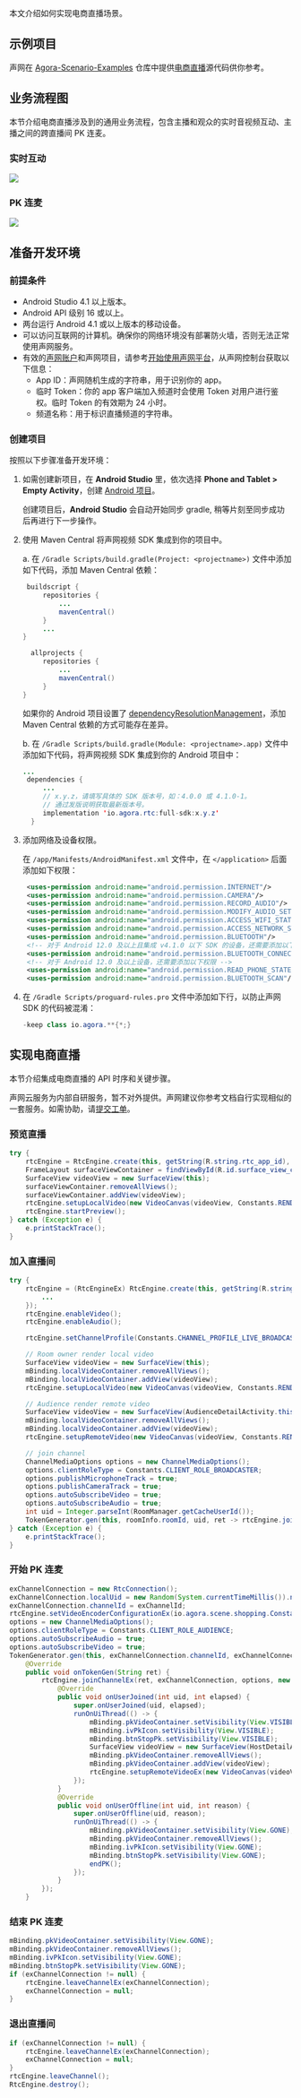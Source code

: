 本文介绍如何实现电商直播场景。

## 示例项目

声网在 [Agora-Scenario-Examples](https://github.com/AgoraIO-Usecase/Agora-Scenario-Examples/tree/main) 仓库中提供[电商直播](https://github.com/AgoraIO-Usecase/Agora-Scenario-Examples/tree/main/Android/modules/Shopping)源代码供你参考。

## 业务流程图

本节介绍电商直播涉及到的通用业务流程，包含主播和观众的实时音视频互动、主播之间的跨直播间 PK 连麦。

### 实时互动

![](https://web-cdn.agora.io/docs-files/1684397470563)

### PK 连麦

![](https://web-cdn.agora.io/docs-files/1684397483079)


## 准备开发环境

### 前提条件

- Android Studio 4.1 以上版本。
- Android API 级别 16 或以上。
- 两台运行 Android 4.1 或以上版本的移动设备。
- 可以访问互联网的计算机。确保你的网络环境没有部署防火墙，否则无法正常使用声网服务。
- 有效的[声网账户](https://console.agora.io/)和声网项目，请参考[开始使用声网平台](https://docs.agora.io/cn/Agora%20Platform/get_appid_token?platform=All%20Platforms)，从声网控制台获取以下信息：
  - App ID：声网随机生成的字符串，用于识别你的 app。
  - 临时 Token：你的 app 客户端加入频道时会使用 Token 对用户进行鉴权。临时 Token 的有效期为 24 小时。
  - 频道名称：用于标识直播频道的字符串。

### 创建项目

按照以下步骤准备开发环境：

1. 如需创建新项目，在 **Android Studio** 里，依次选择 **Phone and Tablet > Empty Activity**，创建 [Android 项目](https://developer.android.com/studio/projects/create-project)。

   <div class="alert note">创建项目后，<b>Android Studio</b> 会自动开始同步 gradle, 稍等片刻至同步成功后再进行下一步操作。</div>

2. 使用 Maven Central 将声网视频 SDK 集成到你的项目中。

   a. 在 `/Gradle Scripts/build.gradle(Project: <projectname>)` 文件中添加如下代码，添加 Maven Central 依赖：

   ```java
    buildscript {
        repositories {
            ...
            mavenCentral()
        }
        ...
   }

     allprojects {
        repositories {
            ...
            mavenCentral()
        }
   }
   ```

    <div class="alert note">如果你的 Android 项目设置了 <a href="https://docs.gradle.org/current/userguide/declaring_repositories.html#sub:centralized-repository-declaration">dependencyResolutionManagement</a>，添加 Maven Central 依赖的方式可能存在差异。</div>

   b. 在 `/Gradle Scripts/build.gradle(Module: <projectname>.app)` 文件中添加如下代码，将声网视频 SDK 集成到你的 Android 项目中：

   ```java
   ...
    dependencies {
        ...
        // x.y.z，请填写具体的 SDK 版本号，如：4.0.0 或 4.1.0-1。
        // 通过发版说明获取最新版本号。
        implementation 'io.agora.rtc:full-sdk:x.y.z'
     }
   ```

3. 添加网络及设备权限。

   在 `/app/Manifests/AndroidManifest.xml` 文件中，在 `</application>` 后面添加如下权限：

   ```xml
    <uses-permission android:name="android.permission.INTERNET"/>
    <uses-permission android:name="android.permission.CAMERA"/>
    <uses-permission android:name="android.permission.RECORD_AUDIO"/>
    <uses-permission android:name="android.permission.MODIFY_AUDIO_SETTINGS"/>
    <uses-permission android:name="android.permission.ACCESS_WIFI_STATE"/>
    <uses-permission android:name="android.permission.ACCESS_NETWORK_STATE"/>
    <uses-permission android:name="android.permission.BLUETOOTH"/>
    <!-- 对于 Android 12.0 及以上且集成 v4.1.0 以下 SDK 的设备，还需要添加以下权限 -->
    <uses-permission android:name="android.permission.BLUETOOTH_CONNECT"/>
    <!-- 对于 Android 12.0 及以上设备，还需要添加以下权限 -->
    <uses-permission android:name="android.permission.READ_PHONE_STATE"/>
    <uses-permission android:name="android.permission.BLUETOOTH_SCAN"/>
   ```

4. 在 `/Gradle Scripts/proguard-rules.pro` 文件中添加如下行，以防止声网 SDK 的代码被混淆：

   ```java
   -keep class io.agora.**{*;}
   ```

## 实现电商直播

本节介绍集成电商直播的 API 时序和关键步骤。

<div class="alert note">声网云服务为内部自研服务，暂不对外提供。声网建议你参考文档自行实现相似的一套服务。如需协助，请<a href="https://docs.agora.io/cn/Agora%20Platform/ticket?platform=All%20Platforms">提交工单</a>。</div>

<pic>


### 预览直播


```java
try {
    rtcEngine = RtcEngine.create(this, getString(R.string.rtc_app_id), new IRtcEngineEventHandler() {});
    FrameLayout surfaceViewContainer = findViewById(R.id.surface_view_container);
    SurfaceView videoView = new SurfaceView(this);
    surfaceViewContainer.removeAllViews();
    surfaceViewContainer.addView(videoView);
    rtcEngine.setupLocalVideo(new VideoCanvas(videoView, Constants.RENDER_MODE_HIDDEN));
    rtcEngine.startPreview();
} catch (Exception e) {
    e.printStackTrace();
}
```

### 加入直播间

```java
try {
    rtcEngine = (RtcEngineEx) RtcEngine.create(this, getString(R.string.rtc_app_id), new IRtcEngineEventHandler() {
        ...
    });
    rtcEngine.enableVideo();
    rtcEngine.enableAudio();

    rtcEngine.setChannelProfile(Constants.CHANNEL_PROFILE_LIVE_BROADCASTING);

    // Room owner render local video
    SurfaceView videoView = new SurfaceView(this);
    mBinding.localVideoContainer.removeAllViews();
    mBinding.localVideoContainer.addView(videoView);
    rtcEngine.setupLocalVideo(new VideoCanvas(videoView, Constants.RENDER_MODE_HIDDEN));

    // Audience render remote video
    SurfaceView videoView = new SurfaceView(AudienceDetailActivity.this);
    mBinding.localVideoContainer.removeAllViews();
    mBinding.localVideoContainer.addView(videoView);
    rtcEngine.setupRemoteVideo(new VideoCanvas(videoView, Constants.RENDER_MODE_HIDDEN, uid));

    // join channel
    ChannelMediaOptions options = new ChannelMediaOptions();
    options.clientRoleType = Constants.CLIENT_ROLE_BROADCASTER;
    options.publishMicrophoneTrack = true;
    options.publishCameraTrack = true;
    options.autoSubscribeVideo = true;
    options.autoSubscribeAudio = true;
    int uid = Integer.parseInt(RoomManager.getCacheUserId());
    TokenGenerator.gen(this, roomInfo.roomId, uid, ret -> rtcEngine.joinChannel(ret, roomInfo.roomId, uid, options));
} catch (Exception e) {
    e.printStackTrace();
}
```

### 开始 PK 连麦

```java
exChannelConnection = new RtcConnection();
exChannelConnection.localUid = new Random(System.currentTimeMillis()).nextInt(1000) + 10000;
exChannelConnection.channelId = exChannelId;
rtcEngine.setVideoEncoderConfigurationEx(io.agora.scene.shopping.Constants.encoderConfiguration, exChannelConnection);
options = new ChannelMediaOptions();
options.clientRoleType = Constants.CLIENT_ROLE_AUDIENCE;
options.autoSubscribeAudio = true;
options.autoSubscribeVideo = true;
TokenGenerator.gen(this, exChannelConnection.channelId, exChannelConnection.localUid, new TokenGenerator.OnTokenGenCallback<String>() {
    @Override
    public void onTokenGen(String ret) {
        rtcEngine.joinChannelEx(ret, exChannelConnection, options, new IRtcEngineEventHandler() {
            @Override
            public void onUserJoined(int uid, int elapsed) {
                super.onUserJoined(uid, elapsed);
                runOnUiThread(() -> {
                    mBinding.pkVideoContainer.setVisibility(View.VISIBLE);
                    mBinding.ivPkIcon.setVisibility(View.VISIBLE);
                    mBinding.btnStopPk.setVisibility(View.VISIBLE);
                    SurfaceView videoView = new SurfaceView(HostDetailActivity.this);
                    mBinding.pkVideoContainer.removeAllViews();
                    mBinding.pkVideoContainer.addView(videoView);
                    rtcEngine.setupRemoteVideoEx(new VideoCanvas(videoView, Constants.RENDER_MODE_HIDDEN, uid), exChannelConnection);
                });
            }
            @Override
            public void onUserOffline(int uid, int reason) {
                super.onUserOffline(uid, reason);
                runOnUiThread(() -> {
                    mBinding.pkVideoContainer.setVisibility(View.GONE);
                    mBinding.pkVideoContainer.removeAllViews();
                    mBinding.ivPkIcon.setVisibility(View.GONE);
                    mBinding.btnStopPk.setVisibility(View.GONE);
                    endPK();
                });
            }
        });
    }
```

### 结束 PK 连麦

```java
mBinding.pkVideoContainer.setVisibility(View.GONE);
mBinding.pkVideoContainer.removeAllViews();
mBinding.ivPkIcon.setVisibility(View.GONE);
mBinding.btnStopPk.setVisibility(View.GONE);
if (exChannelConnection != null) {
    rtcEngine.leaveChannelEx(exChannelConnection);
    exChannelConnection = null;
}
```

### 退出直播间

```java
if (exChannelConnection != null) {
    rtcEngine.leaveChannelEx(exChannelConnection);
    exChannelConnection = null;
}
rtcEngine.leaveChannel();
RtcEngine.destroy();
```